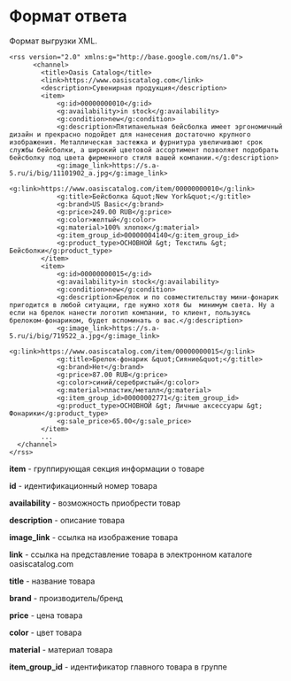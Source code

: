 # Формат ответа

Формат выгрузки XML.

```text
<rss version="2.0" xmlns:g="http://base.google.com/ns/1.0">
      <channel>
        <title>Oasis Catalog</title>
        <link>https://www.oasiscatalog.com</link>
        <description>Сувенирная продукция</description>
        <item>
            <g:id>00000000010</g:id>
            <g:availability>in stock</g:availability>
            <g:condition>new</g:condition>
            <g:description>Пятипанельная бейсболка имеет эргономичный дизайн и прекрасно подойдет для нанесения достаточно крупного изображения. Металлическая застежка и фурнитура увеличивают срок службы бейсболки, а широкий цветовой ассортимент позволяет подобрать бейсболку под цвета фирменного стиля вашей компании.</g:description>
            <g:image_link>https://s.a-5.ru/i/big/11101902_a.jpg</g:image_link>
            <g:link>https://www.oasiscatalog.com/item/00000000010</g:link>
            <g:title>Бейсболка &quot;New York&quot;</g:title>
            <g:brand>US Basic</g:brand>
            <g:price>249.00 RUB</g:price>
            <g:color>желтый</g:color>
            <g:material>100% хлопок</g:material>
            <g:item_group_id>00000004140</g:item_group_id>
            <g:product_type>ОСНОВНОЙ &gt; Текстиль &gt; Бейсболки</g:product_type>
        </item>
        <item>
            <g:id>00000000015</g:id>
            <g:availability>in stock</g:availability>
            <g:condition>new</g:condition>
            <g:description>Брелок и по совместительству мини-фонарик пригодится в любой ситуации, где нужно хотя бы  минимум света. Ну а если на брелок нанести логотип компании, то клиент, пользуясь брелоком-фонариком, будет вспоминать о вас.</g:description>
            <g:image_link>https://s.a-5.ru/i/big/719522_a.jpg</g:image_link>
            <g:link>https://www.oasiscatalog.com/item/00000000015</g:link>
            <g:title>Брелок-фонарик &quot;Сияние&quot;</g:title>
            <g:brand>Нет</g:brand>
            <g:price>87.00 RUB</g:price>
            <g:color>синий/серебристый</g:color>
            <g:material>пластик/металл</g:material>
            <g:item_group_id>00000002771</g:item_group_id>
            <g:product_type>ОСНОВНОЙ &gt; Личные аксессуары &gt; Фонарики</g:product_type>
            <g:sale_price>65.00</g:sale_price>
        </item>
        ...
  </channel>
</rss>
```

**item** - группирующая секция информации о товаре

**id** - идентификационный номер товара

**availability** - возможность приобрести товар

**description** - описание товара

**image\_link** - ссылка на изображение товара

**link** - ссылка на представление товара в электронном каталоге oasiscatalog.com

**title** - название товара

**brand** - производитель/бренд

**price** - цена товара

**color** - цвет товара

**material** - материал товара

**item\_group\_id** - идентификатор главного товара в группе

